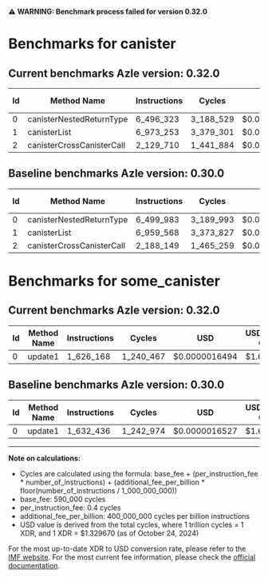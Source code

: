 ⚠️ **WARNING: Benchmark process failed for version 0.32.0**

# Benchmarks for canister

## Current benchmarks Azle version: 0.32.0

| Id  | Method Name               | Instructions | Cycles    | USD           | USD/Million Calls | Change                             |
| --- | ------------------------- | ------------ | --------- | ------------- | ----------------- | ---------------------------------- |
| 0   | canisterNestedReturnType  | 6_496_323    | 3_188_529 | $0.0000042397 | $4.23             | <font color="green">-3_660</font>  |
| 1   | canisterList              | 6_973_253    | 3_379_301 | $0.0000044934 | $4.49             | <font color="red">+13_685</font>   |
| 2   | canisterCrossCanisterCall | 2_129_710    | 1_441_884 | $0.0000019172 | $1.91             | <font color="green">-58_439</font> |

## Baseline benchmarks Azle version: 0.30.0

| Id  | Method Name               | Instructions | Cycles    | USD           | USD/Million Calls |
| --- | ------------------------- | ------------ | --------- | ------------- | ----------------- |
| 0   | canisterNestedReturnType  | 6_499_983    | 3_189_993 | $0.0000042416 | $4.24             |
| 1   | canisterList              | 6_959_568    | 3_373_827 | $0.0000044861 | $4.48             |
| 2   | canisterCrossCanisterCall | 2_188_149    | 1_465_259 | $0.0000019483 | $1.94             |

# Benchmarks for some_canister

## Current benchmarks Azle version: 0.32.0

| Id  | Method Name | Instructions | Cycles    | USD           | USD/Million Calls | Change                            |
| --- | ----------- | ------------ | --------- | ------------- | ----------------- | --------------------------------- |
| 0   | update1     | 1_626_168    | 1_240_467 | $0.0000016494 | $1.64             | <font color="green">-6_268</font> |

## Baseline benchmarks Azle version: 0.30.0

| Id  | Method Name | Instructions | Cycles    | USD           | USD/Million Calls |
| --- | ----------- | ------------ | --------- | ------------- | ----------------- |
| 0   | update1     | 1_632_436    | 1_242_974 | $0.0000016527 | $1.65             |

---

**Note on calculations:**

- Cycles are calculated using the formula: base_fee + (per_instruction_fee \* number_of_instructions) + (additional_fee_per_billion \* floor(number_of_instructions / 1_000_000_000))
- base_fee: 590_000 cycles
- per_instruction_fee: 0.4 cycles
- additional_fee_per_billion: 400_000_000 cycles per billion instructions
- USD value is derived from the total cycles, where 1 trillion cycles = 1 XDR, and 1 XDR = $1.329670 (as of October 24, 2024)

For the most up-to-date XDR to USD conversion rate, please refer to the [IMF website](https://www.imf.org/external/np/fin/data/rms_sdrv.aspx).
For the most current fee information, please check the [official documentation](https://internetcomputer.org/docs/current/developer-docs/gas-cost#execution).
